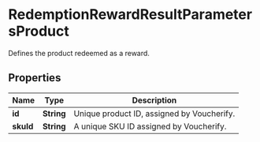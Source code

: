 

# RedemptionRewardResultParametersProduct

Defines the product redeemed as a reward.

## Properties

| Name | Type | Description |
|------------ | ------------- | ------------- |
|**id** | **String** | Unique product ID, assigned by Voucherify.  |
|**skuId** | **String** | A unique SKU ID assigned by Voucherify. |



